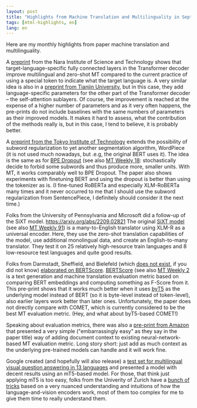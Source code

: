 ```yaml
---
layout: post
title: "Highlights from Machine Translation and Multilinguality in September 2022"
tags: [mtml-highlights, en]
lang: en
---
```


Here are my monthly highlights from paper machine translation and
multilinguality.

A [preprint](https://arxiv.org/abs/2209.04138) from the Nara Institute of
Science and Technology shows that target-language-specific fully connected
layers in the Transformer decoder improve multilingual and zero-shot MT
compared to the current practice of using a special token to indicate what the
target language is. A very similar idea is also in a [preprint from Tianjin
University](https://arxiv.org/abs/2209.01530), but in this case, they add
language-specific parameters for the other part of the Transformer decoder –
the self-attention sublayers. Of course, the improvement is reached at the
expense of a higher number of parameters and as it very often happens, the
pre-prints do not include baselines with the same numbers of parameters as
their improved models. It makes it hard to assess, what the contribution of the
methods really is, but in this case, I tend to believe, it is probably better.

A [preprint from the Tokyo Institute of
Technology](https://arxiv.org/abs/2209.04126) extends the possibility of
subword regularization to yet another segmentation algorithm, WordPiece (it is
not used much nowadays, but .e.g, the original BERT uses it). The idea is the
same as for [BPE Dropout](https://aclanthology.org/2020.acl-main.170/) (see
also [MT Weekly 18](/2019/11/07/MT-Weekly-BPE-dropout.html): stochastically
decide to forbid some subwords and thus produce more, smaller units. With MT,
it works comparably well to BPE Dropout. The paper also shows experiments with
finetuning BERT and using the dropout is better than using the tokenizer as is.
(I fine-tuned RoBERTa and especially XLM-RoBERTa many times and it never
occurred to me that I should use the subword regularization from SentencePiece,
I definitely should consider it the next time.)

Folks from the University of Pennsylvania and Microsoft did a follow-up of the
SiXT model. https://arxiv.org/abs/2209.02821 The original [SiXT
model](https://aclanthology.org/2021.emnlp-main.2) (see also [MT Weekly
91](/2021/10/25/MT-Weekly-Zero-Shot-MT-with-Pretrained-Representations.html))
is a many-to-English translator using XLM-R as a universal encoder. Here, they
use the zero-shot translation capabilities of the model, use additional
monolingual data, and create an English-to-many translator. They test it on 25
relatively high-resource train languages and 8 low-resource test languages and
quite good results.

Folks from Darmstadt, Sheffield, and Bielefeld (which [does not
exist](https://en.wikipedia.org/wiki/Bielefeld_conspiracy), if you did not
know) [elaborated on BERTScore](https://arxiv.org/abs/2209.02317).
[BERTScore](https://arxiv.org/abs/1904.09675) (see also [MT Weekly
2](/2019/05/01/MT-Weekly-BERTScore.html) is a text generation and machine
translation evaluation metric based on comparing BERT embeddings and computing
something as F-Score from it. This pre-print shows that it works much better
when it uses [byT5](https://aclanthology.org/2022.tacl-1.17) as the underlying
model instead of BERT (so it is byte-level instead of token-level), also
earlier layers work better than later ones. Unfortunately, the paper does not
directly compare with COMET, which is currently considered to be the best MT
evaluation metric. (Hey, and what about byT5-based COMET!)

Speaking about evaluation metrics, there was also a [pre-print from
Amazon](https://arxiv.org/abs/2209.02317) that presented a very simple
("embarrassingly easy" as they say in the paper title) way of adding document
context to existing neural-network-based MT evaluation metric. Long story
short: just add as much context as the underlying pre-trained models can handle
and it will work fine.

Google created (and hopefully will also release) a [test set for multilingual
visual question answering in 13 languages](https://arxiv.org/abs/2209.05401)
and presented a model with decent results using an mT5-based model. For those,
that think just applying mT5 is too easy, folks from the Univerity of Zurich
have a [bunch of tricks](https://arxiv.org/abs/2209.02982) based on a very
nuanced understanding and intuitions of how the language-and-vision encoders
work, most of them too complex for me to give them time to really understand
them.
